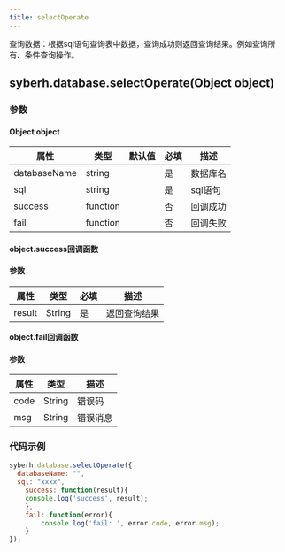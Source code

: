 ```yaml
---
title: selectOperate
---
```



查询数据：根据sql语句查询表中数据，查询成功则返回查询结果。例如查询所有、条件查询操作。


## syberh.database.selectOperate(Object object)
### **参数**
#### Object object
| 属性     | 类型   | 默认值  |  必填 | 描述                         |
| ---------- | ------- | -------- | ---------------- | ----------------------------------|
| databaseName | string |        | 是       | 数据库名                           |
| sql | string |        | 是       | sql语句                           |
| success | function |        | 否       | 回调成功                    |
| fail   | function |        | 否       | 回调失败                    |

#### object.success回调函数
#### 参数
| 属性     | 类型    | 必填 | 描述                     |
| ---------- | ------- | -------- | ---------------------- |
| result | String  | 是     | 返回查询结果  |

**object.fail回调函数**
#### 参数
| 属性 | 类型   | 描述     |
| ---- | ------ | -------- |
| code | String | 错误码   |
| msg  | String | 错误消息 |



### **代码示例**
``` javascript
syberh.database.selectOperate({
  databaseName: "",
  sql: "xxxx",
	success: function(result){
    console.log('success', result);  
	},
	fail: function(error){
		console.log('fail: ', error.code, error.msg);
	}
});
```
